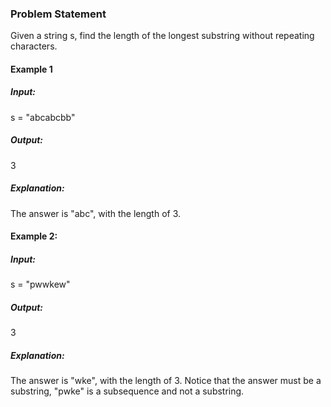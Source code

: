 ### Problem Statement

Given a string s, find the length of the longest substring without repeating characters.

#### Example 1

##### Input:
s = "abcabcbb"
##### Output: 
3
##### Explanation: 
The answer is "abc", with the length of 3.

#### Example 2:

##### Input: 
s = "pwwkew"
#####  Output: 
3
#####  Explanation: 
The answer is "wke", with the length of 3.
Notice that the answer must be a substring, "pwke" is a subsequence and not a substring.